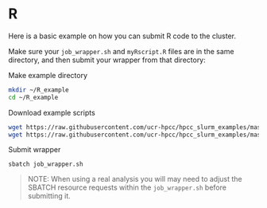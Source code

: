 # R

Here is a basic example on how you can submit R code to the cluster.

Make sure your `job_wrapper.sh` and `myRscript.R` files are in the same directory, and then submit your wrapper from that directory:

Make example directory

```bash
mkdir ~/R_example
cd ~/R_example
```

Download example scripts

```bash
wget https://raw.githubusercontent.com/ucr-hpcc/hpcc_slurm_examples/master/R/job_wrapper.sh
wget https://raw.githubusercontent.com/ucr-hpcc/hpcc_slurm_examples/master/R/myRscript.R
```

Submit wrapper
```
sbatch job_wrapper.sh
```

> NOTE: When using a real analysis you will may need to adjust the SBATCH resource requests within the `job_wrapper.sh` before submitting it.
